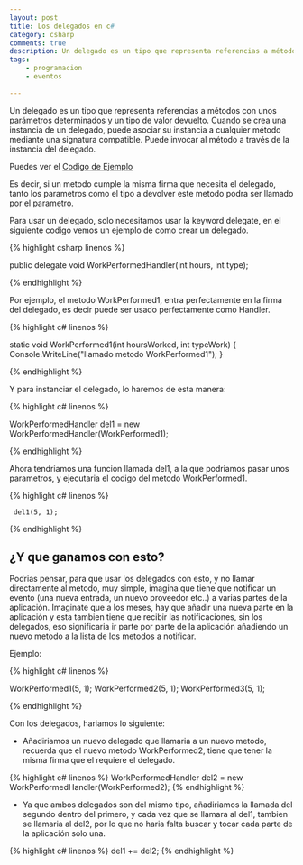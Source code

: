 ```yaml
---
layout: post
title: Los delegados en c#
category: csharp
comments: true
description: Un delegado es un tipo que representa referencias a métodos con unos parámetros determinados y un tipo de valor devuelto. Cuando se crea una instancia de un delegado, puede asociar su instancia a cualquier método mediante una signatura compatible. Puede invocar al método a través de la instancia del delegado.
tags:
    - programacion
    - eventos
 
---
```


Un delegado es un tipo que representa referencias a métodos con unos parámetros determinados y un tipo de valor devuelto. Cuando se crea una instancia de un delegado, puede asociar su instancia a cualquier método mediante una signatura compatible. Puede invocar al método a través de la instancia del delegado.

Puedes ver el [Codigo de Ejemplo](https://gist.github.com/dokkillo/572da28a6dfc0f2d2fad2c224756a404)

Es decir, si un metodo cumple la misma firma que necesita el delegado, tanto los parametros como el tipo a devolver este metodo podra ser llamado por el parametro.

Para usar un delegado, solo necesitamos usar la keyword delegate, en el siguiente codigo vemos un ejemplo de como crear un delegado.

{% highlight csharp linenos %}

 public delegate void WorkPerformedHandler(int hours, int type);

{% endhighlight %}

Por ejemplo, el metodo WorkPerformed1, entra perfectamente en la firma del delegado, es decir puede ser usado perfectamente como Handler.

{% highlight c# linenos %}

   static void WorkPerformed1(int hoursWorked, int typeWork)
    {
      Console.WriteLine("llamado metodo WorkPerformed1");
    }

{% endhighlight %}

Y para instanciar el delegado, lo haremos de esta manera:

{% highlight c# linenos %}

   WorkPerformedHandler del1 = new WorkPerformedHandler(WorkPerformed1);

{% endhighlight %}


Ahora tendriamos una funcion llamada del1, a la que podriamos pasar unos parametros, y ejecutaria el codigo del metodo WorkPerformed1.

{% highlight c# linenos %}

     del1(5, 1);

{% endhighlight %}

## ¿Y que ganamos con esto?

Podrias pensar, para que usar los delegados con esto, y no llamar directamente al metodo, muy simple, imagina que tiene que notificar un evento (una nueva entrada, un nuevo proveedor etc..) a varias partes de la aplicación. Imaginate que a los meses, hay que añadir una nueva parte en la aplicación y esta tambien tiene que recibir las notificaciones, sin los delegados, eso significaria ir parte por parte de la aplicación añadiendo un nuevo metodo a la lista de los metodos a notificar.

Ejemplo:

{% highlight c# linenos %}

  WorkPerformed1(5, 1);
  WorkPerformed2(5, 1);
  WorkPerformed3(5, 1);

{% endhighlight %}

Con los delegados, hariamos lo siguiente:

* Añadiriamos un nuevo delegado que llamaria a un nuevo metodo, recuerda que el nuevo metodo WorkPerformed2, tiene que tener la misma firma que el requiere el delegado.

{% highlight c# linenos %}
    WorkPerformedHandler del2 = new WorkPerformedHandler(WorkPerformed2);
{% endhighlight %}

* Ya que ambos delegados son del mismo tipo, añadiriamos la llamada del segundo dentro del primero, y cada vez que se llamara al del1, tambien se llamaria al del2, por lo que no haria falta buscar y tocar cada parte de la aplicación solo una.

{% highlight c# linenos %}
    del1 += del2;
{% endhighlight %}

